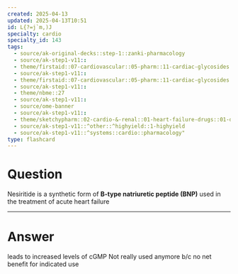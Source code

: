```yaml
---
created: 2025-04-13
updated: 2025-04-13T10:51
id: L{?=j`m,)J
specialty: cardio
specialty_id: 143
tags:
  - source/ak-original-decks::step-1::zanki-pharmacology
  - source/ak-step1-v11::
  - theme/firstaid::07-cardiovascular::05-pharm::11-cardiac-glycosides
  - source/ak-step1-v11::
  - theme/firstaid::07-cardiovascular::05-pharm::11-cardiac-glycosides::nesiritide
  - source/ak-step1-v11::
  - theme/nbme::27
  - source/ak-step1-v11::
  - source/ome-banner
  - source/ak-step1-v11::
  - theme/sketchypharm::02-cardio-&-renal::01-heart-failure-drugs::01-digoxin,-milrinone,-nesiritide
  - source/ak-step1-v11::^other::^highyield::1-highyield
  - source/ak-step1-v11::^systems::cardio::pharmacology"
type: flashcard
---
```


# Question
Nesiritide is a synthetic form of **B-type natriuretic peptide (BNP)** used in the treatment of acute heart failure

---

# Answer
leads to increased levels of cGMP    Not really used anymore b/c no net benefit for indicated use